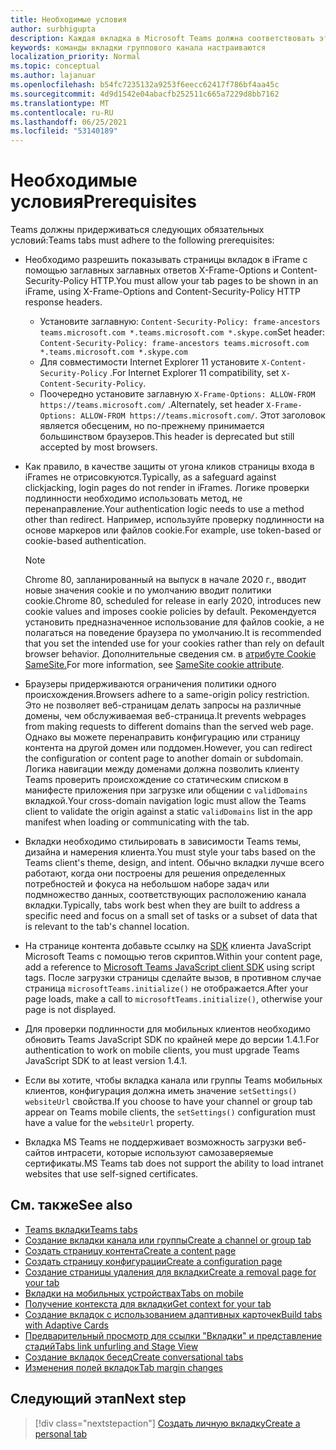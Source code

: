 ```yaml
---
title: Необходимые условия
author: surbhigupta
description: Каждая вкладка в Microsoft Teams должна соответствовать этим требованиям.
keywords: команды вкладки группового канала настраиваются
localization_priority: Normal
ms.topic: conceptual
ms.author: lajanuar
ms.openlocfilehash: b54fc7235132a9253f6eecc62417f786bf4aa45c
ms.sourcegitcommit: 4d9d1542e04abacfb252511c665a7229d8bb7162
ms.translationtype: MT
ms.contentlocale: ru-RU
ms.lasthandoff: 06/25/2021
ms.locfileid: "53140189"
---
```

# <a name="prerequisites"></a><span data-ttu-id="249b2-104">Необходимые условия</span><span class="sxs-lookup"><span data-stu-id="249b2-104">Prerequisites</span></span>

<span data-ttu-id="249b2-105">Teams должны придерживаться следующих обязательных условий:</span><span class="sxs-lookup"><span data-stu-id="249b2-105">Teams tabs must adhere to the following prerequisites:</span></span>

* <span data-ttu-id="249b2-106">Необходимо разрешить показывать страницы вкладок в iFrame с помощью заглавных заглавных ответов X-Frame-Options и Content-Security-Policy HTTP.</span><span class="sxs-lookup"><span data-stu-id="249b2-106">You must allow your tab pages to be shown in an iFrame, using X-Frame-Options and Content-Security-Policy HTTP response headers.</span></span>
  * <span data-ttu-id="249b2-107">Установите заглавную: `Content-Security-Policy: frame-ancestors teams.microsoft.com *.teams.microsoft.com *.skype.com`</span><span class="sxs-lookup"><span data-stu-id="249b2-107">Set header: `Content-Security-Policy: frame-ancestors teams.microsoft.com *.teams.microsoft.com *.skype.com`</span></span>
  * <span data-ttu-id="249b2-108">Для совместимости Internet Explorer 11 установите `X-Content-Security-Policy` .</span><span class="sxs-lookup"><span data-stu-id="249b2-108">For Internet Explorer 11 compatibility, set `X-Content-Security-Policy`.</span></span>
  * <span data-ttu-id="249b2-109">Поочередно установите заглавную `X-Frame-Options: ALLOW-FROM https://teams.microsoft.com/` .</span><span class="sxs-lookup"><span data-stu-id="249b2-109">Alternately, set header `X-Frame-Options: ALLOW-FROM https://teams.microsoft.com/`.</span></span> <span data-ttu-id="249b2-110">Этот заголовок является обесценим, но по-прежнему принимается большинством браузеров.</span><span class="sxs-lookup"><span data-stu-id="249b2-110">This header is deprecated but still accepted by most browsers.</span></span>

* <span data-ttu-id="249b2-111">Как правило, в качестве защиты от угона кликов страницы входа в iFrames не отрисовкуются.</span><span class="sxs-lookup"><span data-stu-id="249b2-111">Typically, as a safeguard against clickjacking, login pages do not render in iFrames.</span></span> <span data-ttu-id="249b2-112">Логике проверки подлинности необходимо использовать метод, не перенаправление.</span><span class="sxs-lookup"><span data-stu-id="249b2-112">Your authentication logic needs to use a method other than redirect.</span></span> <span data-ttu-id="249b2-113">Например, используйте проверку подлинности на основе маркеров или файлов cookie.</span><span class="sxs-lookup"><span data-stu-id="249b2-113">For example, use token-based or cookie-based authentication.</span></span>

    > [!NOTE]
    > <span data-ttu-id="249b2-114">Chrome 80, запланированный на выпуск в начале 2020 г., вводит новые значения cookie и по умолчанию вводит политики cookie.</span><span class="sxs-lookup"><span data-stu-id="249b2-114">Chrome 80, scheduled for release in early 2020, introduces new cookie values and imposes cookie policies by default.</span></span> <span data-ttu-id="249b2-115">Рекомендуется установить предназначенное использование для файлов cookie, а не полагаться на поведение браузера по умолчанию.</span><span class="sxs-lookup"><span data-stu-id="249b2-115">It is recommended that you set the intended use for your cookies rather than rely on default browser behavior.</span></span> <span data-ttu-id="249b2-116">Дополнительные сведения см. в [атрибуте Cookie SameSite.](../../resources/samesite-cookie-update.md)</span><span class="sxs-lookup"><span data-stu-id="249b2-116">For more information, see [SameSite cookie attribute](../../resources/samesite-cookie-update.md).</span></span>

* <span data-ttu-id="249b2-117">Браузеры придерживаются ограничения политики одного происхождения.</span><span class="sxs-lookup"><span data-stu-id="249b2-117">Browsers adhere to a same-origin policy restriction.</span></span> <span data-ttu-id="249b2-118">Это не позволяет веб-страницам делать запросы на различные домены, чем обслуживаемая веб-страница.</span><span class="sxs-lookup"><span data-stu-id="249b2-118">It prevents webpages from making requests to different domains than the served web page.</span></span> <span data-ttu-id="249b2-119">Однако вы можете перенаправить конфигурацию или страницу контента на другой домен или поддомен.</span><span class="sxs-lookup"><span data-stu-id="249b2-119">However, you can redirect the configuration or content page to another domain or subdomain.</span></span> <span data-ttu-id="249b2-120">Логика навигации между доменами должна позволить клиенту Teams проверить происхождение со статическим списком в манифесте приложения при загрузке или общении с `validDomains` вкладкой.</span><span class="sxs-lookup"><span data-stu-id="249b2-120">Your cross-domain navigation logic must allow the Teams client to validate the origin against a static `validDomains` list in the app manifest when loading or communicating with the tab.</span></span>

* <span data-ttu-id="249b2-121">Вкладки необходимо стильировать в зависимости Teams темы, дизайна и намерения клиента.</span><span class="sxs-lookup"><span data-stu-id="249b2-121">You must style your tabs based on the Teams client's theme, design, and intent.</span></span> <span data-ttu-id="249b2-122">Обычно вкладки лучше всего работают, когда они построены для решения определенных потребностей и фокуса на небольшом наборе задач или подмножество данных, соответствующих расположению канала вкладки.</span><span class="sxs-lookup"><span data-stu-id="249b2-122">Typically, tabs work best when they are built to address a specific need and focus on a small set of tasks or a subset of data that is relevant to the tab's channel location.</span></span>

* <span data-ttu-id="249b2-123">На странице контента добавьте ссылку на [SDK](/javascript/api/overview/msteams-client) клиента JavaScript Microsoft Teams с помощью тегов скриптов.</span><span class="sxs-lookup"><span data-stu-id="249b2-123">Within your content page, add a reference to [Microsoft Teams JavaScript client SDK](/javascript/api/overview/msteams-client) using script tags.</span></span> <span data-ttu-id="249b2-124">После загрузки страницы сделайте вызов, в противном случае страница `microsoftTeams.initialize()` не отображается.</span><span class="sxs-lookup"><span data-stu-id="249b2-124">After your page loads, make a call to `microsoftTeams.initialize()`, otherwise your page is not displayed.</span></span>

* <span data-ttu-id="249b2-125">Для проверки подлинности для мобильных клиентов необходимо обновить Teams JavaScript SDK по крайней мере до версии 1.4.1.</span><span class="sxs-lookup"><span data-stu-id="249b2-125">For authentication to work on mobile clients, you must upgrade Teams JavaScript SDK to at least version 1.4.1.</span></span>

* <span data-ttu-id="249b2-126">Если вы хотите, чтобы вкладка канала или группы Teams мобильных клиентов, конфигурация должна иметь значение `setSettings()` `websiteUrl` свойства.</span><span class="sxs-lookup"><span data-stu-id="249b2-126">If you choose to have your channel or group tab appear on Teams mobile clients, the `setSettings()` configuration must have a value for the `websiteUrl` property.</span></span>

* <span data-ttu-id="249b2-127">Вкладка MS Teams не поддерживает возможность загрузки веб-сайтов интрасети, которые используют самозаверяемые сертификаты.</span><span class="sxs-lookup"><span data-stu-id="249b2-127">MS Teams tab does not support the ability to load intranet websites that use self-signed certificates.</span></span>

## <a name="see-also"></a><span data-ttu-id="249b2-128">См. также</span><span class="sxs-lookup"><span data-stu-id="249b2-128">See also</span></span>

* [<span data-ttu-id="249b2-129">Teams вкладки</span><span class="sxs-lookup"><span data-stu-id="249b2-129">Teams tabs</span></span>](~/tabs/what-are-tabs.md)
* [<span data-ttu-id="249b2-130">Создание вкладки канала или группы</span><span class="sxs-lookup"><span data-stu-id="249b2-130">Create a channel or group tab</span></span>](~/tabs/how-to/create-channel-group-tab.md)
* [<span data-ttu-id="249b2-131">Создать страницу контента</span><span class="sxs-lookup"><span data-stu-id="249b2-131">Create a content page</span></span>](~/tabs/how-to/create-tab-pages/content-page.md)
* [<span data-ttu-id="249b2-132">Создать страницу конфигурации</span><span class="sxs-lookup"><span data-stu-id="249b2-132">Create a configuration page</span></span>](~/tabs/how-to/create-tab-pages/configuration-page.md)
* [<span data-ttu-id="249b2-133">Создание страницы удаления для вкладки</span><span class="sxs-lookup"><span data-stu-id="249b2-133">Create a removal page for your tab</span></span>](~/tabs/how-to/create-tab-pages/removal-page.md)
* [<span data-ttu-id="249b2-134">Вкладки на мобильных устройствах</span><span class="sxs-lookup"><span data-stu-id="249b2-134">Tabs on mobile</span></span>](~/tabs/design/tabs-mobile.md)
* [<span data-ttu-id="249b2-135">Получение контекста для вкладки</span><span class="sxs-lookup"><span data-stu-id="249b2-135">Get context for your tab</span></span>](~/tabs/how-to/access-teams-context.md)
* [<span data-ttu-id="249b2-136">Создание вкладок с использованием адаптивных карточек</span><span class="sxs-lookup"><span data-stu-id="249b2-136">Build tabs with Adaptive Cards</span></span>](~/tabs/how-to/build-adaptive-card-tabs.md)
* [<span data-ttu-id="249b2-137">Предварительный просмотр для ссылки "Вкладки" и представление стадий</span><span class="sxs-lookup"><span data-stu-id="249b2-137">Tabs link unfurling and Stage View</span></span>](~/tabs/tabs-link-unfurling.md)
* [<span data-ttu-id="249b2-138">Создание вкладок бесед</span><span class="sxs-lookup"><span data-stu-id="249b2-138">Create conversational tabs</span></span>](~/tabs/how-to/conversational-tabs.md)
* [<span data-ttu-id="249b2-139">Изменения полей вкладок</span><span class="sxs-lookup"><span data-stu-id="249b2-139">Tab margin changes</span></span>](~/resources/removing-tab-margins.md)

## <a name="next-step"></a><span data-ttu-id="249b2-140">Следующий этап</span><span class="sxs-lookup"><span data-stu-id="249b2-140">Next step</span></span>

> [!div class="nextstepaction"]
> [<span data-ttu-id="249b2-141">Создать личную вкладку</span><span class="sxs-lookup"><span data-stu-id="249b2-141">Create a personal tab</span></span>](~/tabs/how-to/create-personal-tab.md)
